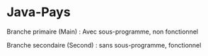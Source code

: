 # Java-Pays

Branche primaire (Main) : Avec sous-programme, non fonctionnel

Branche secondaire (Second) : sans sous-programme, fonctionnel

